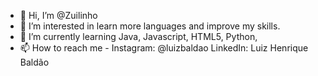- 👋 Hi, I’m @Zuilinho
- 👀 I’m interested in learn more languages and improve my skills.
- 🌱 I’m currently learning Java, Javascript, HTML5, Python, 
- 📫 How to reach me - Instagram: @luizbaldao LinkedIn: Luiz Henrique Baldão

<!---
Zuilinho/Zuilinho is a ✨ special ✨ repository because its `README.md` (this file) appears on your GitHub profile.
You can click the Preview link to take a look at your changes.
--->
